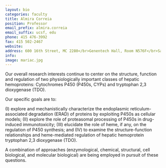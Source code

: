```yaml
---
layout: bio
categories: faculty
title: Almira Correia
position: Professor
email_prefix: almira.correia
email_suffix: ucsf, edu
phone: 415 476-3992
fax: 415 502-2467
website: 
address: 600 16th Street, MC 2280</br>Genentech Hall, Room N576F</br>San Francisco, CA 94158-2280</br>
info: 
image: mariac.jpg
---
```


Our overall research interests continue to center on the structure, function and regulation of two physiologically important classes of hepatic hemoproteins: Cytochromes P450 (P450s, CYPs) and tryptophan 2,3 dioxygenase (TDO). 

Our specific goals are to: 

(I) explore and mechanistically characterize the endoplasmic reticulum-associated degradation (ERAD) of proteins by exploiting P450s as cellular models; 
(II) explore the role of proteasomal processing of P450s in drug-induced immunotoxicity; 
(III) elucidate the role of heme, if any, on the regulation of P450 synthesis; and 
(IV) to examine the structure-function relationships and heme-mediated regulation of hepatic hemoprotein tryptophan 2,3 dioxygenase (TDO). 

A combination of approaches (enzymological, chemical, structural, cell biological, and molecular biological) are being employed in pursuit of these questions.
